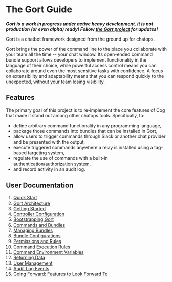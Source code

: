 # The Gort Guide

***Gort is a work in progress under active heavy development. It is not production (or even alpha) ready! Follow [the Gort project](https://github.com/getgort/gort) for updates!***

Gort is a chatbot framework designed from the ground up for chatops.

Gort brings the power of the command line to the place you collaborate with your team all the time -- your chat window. Its open-ended command bundle support allows developers to implement functionality in the language of their choice, while powerful access control means you can collaborate around even the most sensitive tasks with confidence. A focus on extensibility and adaptability means that you can respond quickly to the unexpected, without your team losing visibility.

## Features

The primary goal of this project is to re-implement the core features of Cog that made it stand out among other chatops tools. Specifically, to:

* define arbitrary command functionality in any programming language,
* package those commands into bundles that can be installed in Gort,
* allow users to trigger commands through Slack or another chat provider and be presented with the output,
* execute triggered commands anywhere a relay is installed using a tag-based targeting system,
* regulate the use of commands with a built-in authentication/authorization system,
* and record activity in an audit log.

## User Documentation

1. [Quick Start](quickstart.md)
1. [Gort Architecture](architecture.md)
1. [Getting Started](getting-started.md)
1. [Controller Configuration](controller-configuration.md)
1. [Bootstrapping Gort](bootstrapping.md)
1. [Commands and Bundles](commands-and-bundles.md)
1. [Managing Bundles](managing-bundles.md)
1. [Bundle Configurations](bundle-configurations.md)
1. [Permissions and Rules](permissions-and-rules.md)
1. [Command Execution Rules](command-execution-rules.md)
1. [Command Environment Variables](command-environment-variables.md)
1. [Returning Data](returning-data.md)
1. [User Management](user-management.md)
1. [Audit Log Events](audit-log-events.md)
1. [Going Forward: Features to Look Forward To](going-forward.md)

<!-- 
COLD STORAGE:
1. [Designing ChatOps Commands](designing-chatops-commands.md)
1. [Installing Your First Command Bundle](installing-your-first-command-bundle.md)
1. [Writing a Command Bundle](writing-a-command-bundle.md)
1. [Templates](templates.md)
1. [Dynamic Command Configuration](dynamic-command-configuration.md)
1. [Configuring Password Resets](configuring-password-resets.md)
1. [Installing And Managing Relays](installing-and-managing-relays.md)
1. [Relay Configuration](relay-configuration.md)
1. [Command Output Tags](command-output-tags.md)
1. [Services](services.md)
-->